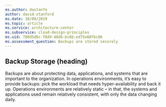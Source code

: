 ```yaml
---
ms.author: dastanfo
author: david-stanford
ms.date: 10/09/2019
ms.topic: article
ms.service: architecture-center
ms.subservice: cloud-design-principles
ms.uid: 780d5d6c-f8d9-48d6-bc8b-ed75e60fbc06
ms.assessment_question: Backups are stored securely
---
```

## Backup Storage (heading)

<div class="alert is-info"><p>Backups are about protecting data, applications, and systems that are important to the organization. In operations environments, it’s easy to provide backups: pick the workload that needs hyper-availability and back it up. Operations environments are relatively static – in that, the systems and applications used remain relatively consistent, with only the data changing daily.</p></div>

